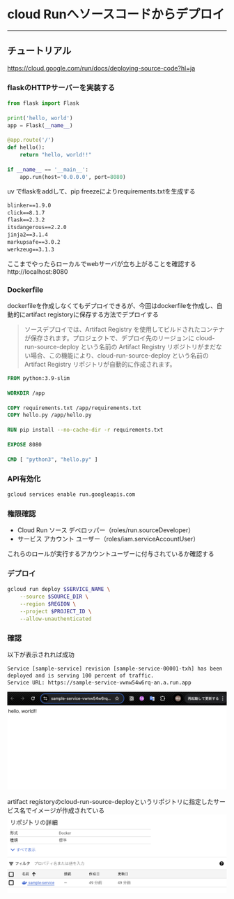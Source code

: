 # cloud Runへソースコードからデプロイ

---

## チュートリアル
https://cloud.google.com/run/docs/deploying-source-code?hl=ja

### flaskのHTTPサーバーを実装する
```python
from flask import Flask

print('hello, world')
app = Flask(__name__)

@app.route('/')
def hello():
    return "hello, world!!"

if __name__ == '__main__':
    app.run(host='0.0.0.0', port=8080)
```

uv でflaskをaddして、pip freezeによりrequirements.txtを生成する
```txt
blinker==1.9.0
click==8.1.7
flask==2.3.2
itsdangerous==2.2.0
jinja2==3.1.4
markupsafe==3.0.2
werkzeug==3.1.3
```

ここまでやったらローカルでwebサーバが立ち上がることを確認する
http://localhost:8080

### Dockerfile
dockerfileを作成しなくてもデプロイできるが、今回はdockerfileを作成し、自動的にartifact registoryに保存する方法でデプロイする

> ソースデプロイでは、Artifact Registry を使用してビルドされたコンテナが保存されます。プロジェクトで、デプロイ先のリージョンに cloud-run-source-deploy という名前の Artifact Registry リポジトリがまだない場合、この機能により、cloud-run-source-deploy という名前の Artifact Registry リポジトリが自動的に作成されます。

```Dockerfile
FROM python:3.9-slim

WORKDIR /app

COPY requirements.txt /app/requirements.txt
COPY hello.py /app/hello.py

RUN pip install --no-cache-dir -r requirements.txt

EXPOSE 8080

CMD [ "python3", "hello.py" ]
```

### API有効化
```sh
gcloud services enable run.googleapis.com
```

### 権限確認
- Cloud Run ソース デベロッパー（roles/run.sourceDeveloper）
- サービス アカウント ユーザー（roles/iam.serviceAccountUser）

これらのロールが実行するアカウントユーザーに付与されているか確認する

### デプロイ
```sh
gcloud run deploy $SERVICE_NAME \
    --source $SOURCE_DIR \
    --region $REGION \
    --project $PROJECT_ID \
    --allow-unauthenticated
```

### 確認
以下が表示されれば成功
```
Service [sample-service] revision [sample-service-00001-txh] has been deployed and is serving 100 percent of traffic.
Service URL: https://sample-service-vwnw54w6rq-an.a.run.app
```

![スクリーンショット](img/1.png)

artifact registoryのcloud-run-source-deployというリポジトリに指定したサービス名でイメージが作成されている
![スクリーンショット](img/2.png)

